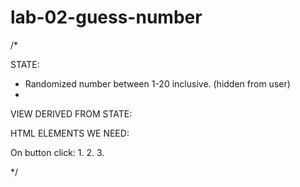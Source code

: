 # lab-02-guess-number

/*

STATE: 
- Randomized number between 1-20 inclusive. (hidden from user)
- 

VIEW DERIVED FROM STATE: 

HTML ELEMENTS WE NEED: 

On button click:
1.
2.
3.








*/

